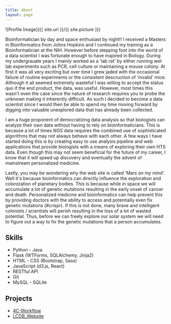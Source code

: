 ```yaml
---
title: About
layout: page
---
```

![Profile Image]({{ site.url }}/{{ site.picture }})

<p>Bioinformatician by day and space enthusiast by night!! I received a Masters in Bioinformatics from Johns Hopkins and I continued my training as a Bioinformatician at the NIH. However before stepping foot into the world of a data scientist I was fortunate enough to have majored in Biology. During my undergrauate years I mainly worked as a 'lab rat' by either running wet lab experiments such as PCR, cell culture or maintaining a mouse colony. At first it was all very exciting but over time I grew jaded with the occasional faliure of routine experiments or the consistent descruction of 'invalid' mice. Although it all seemed extremely wasteful I was willing to accept the status quo if the end product, the data, was useful. However, most times this wasn't even the case since the nature of research requires you to probe the unknown making it inherently difficult. As such I decided to become a data scientist since I would then be able to spend my time moving forward by digging into valuable unexplored data that has already been collected.</p>

<p>I am a huge proponent of democratizing data analysis so that biologists can analyze their own data without having to rely on bioinformaticians. This is because a lot of times NGS data requires the combined use of sophisticated algorithms that may not always behave with each other. A few ways I have started doing this is by creating easy to use analysis pipeline and web applications that provide biologists with a means of exploring their own HTS data. Even though this may not seem beneficial for the future of my career, I know that it will speed up discovery and eventually the advent of mainstream personalized medicine.</p>

<p>Lastly, you may be wondering why the web site is called 'Mars on my mind'. Well it's because bioinformatics can directly influence the exploration and colonization of planetary bodies. This is because while in space we will accumulate a lot of genetic mutations resulting in the early onset of cancer and death. Personalized medicine and bioinformatics can help prevent this by providing doctors with the ability to access and potentially even fix genetic mutations (#crispr). If this is not done, many brave and intelligent colonists / scientists will perish resulting in the loss of a lot of wasted potential. Thus, before we can freely explore our solar system we will need to figure out a way to fix the genetic mutations that a person accumulates.</p>

<h2>Skills</h2>

<ul class="skill-list">
    <li>Python - Java</li>
	<li>Flask (WTForms, SQLAlchemy, Jinja2)</li>
	<li>HTML - CSS (Bootstrap, Sass)</li>
	<li>JavaScript (d3.js, React)</li>
    <li>RESTful API</li>
	<li>Git</li>
	<li>MySQL - SQLite</li>
</ul>

<h2>Projects</h2>

<ul>
	<li><a href="https://github.com/MediciPrime/4C-Workflow">4C-Workflow</a></li>
    <li><a href="https://github.com/MediciPrime/lcdb_website">LCDB_Website</a></li>
</ul>
